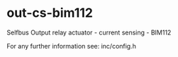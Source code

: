 out-cs-bim112
=============

Selfbus Output relay actuator - current sensing - BIM112

For any further information see: inc/config.h
